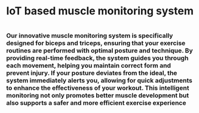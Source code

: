 <h1>IoT based muscle monitoring system<h1>
<h3>Our innovative muscle monitoring system is specifically designed for biceps and triceps, ensuring that your exercise routines are performed with optimal posture and technique. By providing real-time feedback, the system guides you through each movement, helping you maintain correct form and prevent injury. If your posture deviates from the ideal, the system immediately alerts you, allowing for quick adjustments to enhance the effectiveness of your workout. This intelligent monitoring not only promotes better muscle development but also supports a safer and more efficient exercise experience<h3>
 